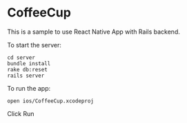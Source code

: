CoffeeCup
=========

This is a sample to use React Native App with Rails backend.

To start the server:

```
cd server
bundle install
rake db:reset
rails server
```

To run the app:

```
open ios/CoffeeCup.xcodeproj
```
Click Run
